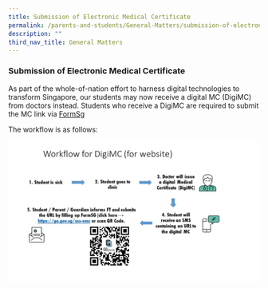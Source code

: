 ```yaml
---
title: Submission of Electronic Medical Certificate
permalink: /parents-and-students/General-Matters/submission-of-electronic-medical-cert
description: ""
third_nav_title: General Matters
---
```

### Submission of Electronic Medical Certificate

As part of the whole-of-nation effort to harness digital technologies to transform Singapore, our students may now receive a digital MC (DigiMC) from doctors instead. Students who receive a DigiMC are required to submit the MC link via [FormSg](https://form.gov.sg/#!/5e0387dc8967b800114bf5b9)

The workflow is as follows:

![](/images/Attendance%20taking%20Guidelines.jpg)